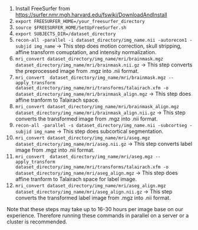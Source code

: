 1. Install FreeSurfer from https://surfer.nmr.mgh.harvard.edu/fswiki/DownloadAndInstall
2. ```export FREESURFER_HOME=/your_freesurfer_directory```
3. ```source $FREESURFER_HOME/SetUpFreeSurfer.sh```
4. ```export SUBJECTS_DIR=/dataset_directory```
5. ```recon-all -parallel -i dataset_directory/img_name.nii -autorecon1 -subjid img_name``` -> This step does motion correction, skull stripping, affine transform comuptation, and intensity normalization.
6. ```mri_convert dataset_directory/img_name/mri/brainmask.mgz  dataset_directory/img_name/mri/brainmask.nii.gz``` -> This step converts the preprocessed image from .mgz into .nii format.
7. ```mri_convert  dataset_directory/img_name/mri/brainmask.mgz --apply_transform dataset_directory/img_name/mri/transforms/talairach.xfm -o dataset_directory/img_name/mri/brainmask_align.mgz``` -> This step does affine tranform to Talairach space.
8. ```mri_convert dataset_directory/img_name/mri/brainmask_align.mgz  dataset_directory/img_name/mri/brainmask_align.nii.gz``` -> This step converts the transformed image from .mgz into .nii format.
9. ```recon-all -parallel -s dataset_directory/img_name.nii -subcortseg -subjid img_name``` -> This step does subcortical segmentation.
10. ```mri_convert dataset_directory/img_name/mri/aseg.mgz  dataset_directory/img_name/mri/aseg.nii.gz``` -> This step converts label image from .mgz into .nii format.
11. ```mri_convert  dataset_directory/img_name/mri/aseg.mgz --apply_transform dataset_directory/img_name/mri/transforms/talairach.xfm -o dataset_directory/img_name/mri/aseg_align.mgz``` -> This step does affine tranform to Talairach space for label image.
12. ```mri_convert dataset_directory/img_name/mri/aseg_align.mgz  dataset_directory/img_name/mri/aseg_align.nii.gz``` -> This step converts the transformed label image from .mgz into .nii format.

Note that these steps may take up to 16-30 hours per image base on our experience. Therefore running these commands in parallel on a server or a cluster is recommended.
